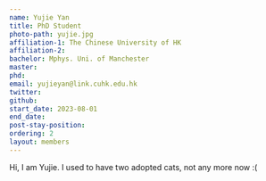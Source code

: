 ```yaml
---
name: Yujie Yan
title: PhD Student
photo-path: yujie.jpg
affiliation-1: The Chinese University of HK
affiliation-2:
bachelor: Mphys. Uni. of Manchester
master: 
phd: 
email: yujieyan@link.cuhk.edu.hk
twitter: 
github: 
start_date: 2023-08-01
end_date: 
post-stay-position: 
ordering: 2
layout: members
---
```


Hi, I am Yujie. I used to have two adopted cats, not any more now :(


